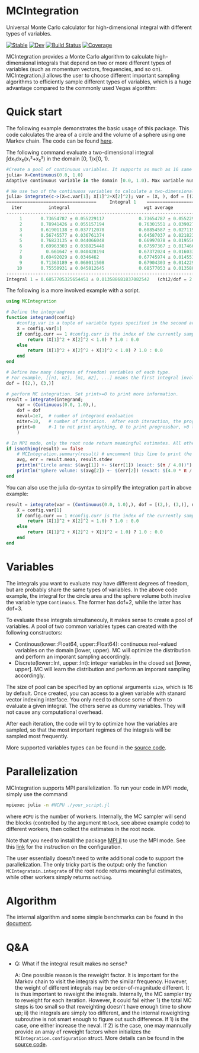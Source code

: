 # MCIntegration

Universal Monte Carlo calculator for high-dimensional integral with different types of variables.

[![Stable](https://img.shields.io/badge/docs-stable-blue.svg)](https://numericalEFT.github.io/MCIntegration.jl/stable)
[![Dev](https://img.shields.io/badge/docs-dev-blue.svg)](https://numericalEFT.github.io/MCIntegration.jl/dev)
[![Build Status](https://github.com/numericalEFT/MCIntegration.jl/workflows/CI/badge.svg)](https://github.com/numericalEFT/MCIntegration.jl/actions)
[![Coverage](https://codecov.io/gh/numericalEFT/MCIntegration.jl/branch/master/graph/badge.svg)](https://codecov.io/gh/numericalEFT/MCIntegration.jl)

MCIntegration provides a Monte Carlo algorithm to calculate high-dimensional integrals that depend on two or more different types of variables (such as momentum vectors, frequencies, and so on). MCIntegration.jl allows the user to choose different important sampling algorithms to efficiently sample different types of variables, which is a huge advantage compared to the commonly used Vegas algorithm:

# Quick start

The following example demonstrates the basic usage of this package. This code calculates the area of a circle and the volume of a sphere using one Markov chain. The code can be found [here](example/sphere.jl).

The following command evaluate a two-dimensional integral ∫dx₁dx₂(x₁²+x₂²) in the domain [0, 1)x[0, 1).
```julia
#Create a pool of continuous variables. It supports as much as 16 same type of variables. see the section [variable](#variable) for more details.
julia> X=Continuous(0.0, 1.0) 
Adaptive continuous variable in the domain [0.0, 1.0). Max variable number = 16. Learning rate = 2.0.

# We use two of the continuous variables to calculate a two-dimensional integral.
julia> integrate(c->(X=c.var[1]; X[1]^2+X[2]^2); var = (X, ), dof = [(2, ),]); 
==================================     Integral 1    ==============================================
  iter          integral                            wgt average                          chi2/dof
---------------------------------------------------------------------------------------------------
     1       0.73654787 ± 0.055229117             0.73654787 ± 0.055229117                 0.0000
     2       0.78941426 ± 0.055157194             0.76301551 ± 0.03902743                  0.4587
     3       0.61901138 ± 0.037712078             0.68854587 ± 0.027119558                 3.7497
     4       0.56745577 ± 0.036761374             0.64587037 ± 0.021823618                 4.8419
     5       0.76823135 ± 0.044066048             0.66997078 ± 0.01955667                  5.1793
     6       0.69963303 ± 0.038825448             0.67597367 ± 0.017466038                 4.2366
     7         0.661647 ± 0.040428194             0.67372024 ± 0.016033698                 3.5481
     8       0.69492029 ± 0.0346462               0.67745974 ± 0.014551045                 3.0853
     9       0.71363189 ± 0.068011508             0.67904303 ± 0.014229025                 2.7335
    10       0.75550931 ± 0.045812645             0.68577053 ± 0.013588682                 2.7121
---------------------------------------------------------------------------------------------------
Integral 1 = 0.6857705325654451 ± 0.013588681837082542   (chi2/dof = 2.71)
```

The following is a more involved example with a script.
```julia
using MCIntegration

# Define the integrand 
function integrand(config)
    #config.var is a tuple of variable types specified in the second argument of `MCIntegration.Configuration(...)`
    X = config.var[1]
    if config.curr == 1 #config.curr is the index of the currently sampled integral by MC
        return (X[1]^2 + X[2]^2 < 1.0) ? 1.0 : 0.0
    else
        return (X[1]^2 + X[2]^2 + X[3]^2 < 1.0) ? 1.0 : 0.0
    end
end

# Define how many (degrees of freedom) variables of each type. 
# For example, [[n1, n2], [m1, m2], ...] means the first integral involves n1 varibales of type 1, and n2 variables of type2, while the second integral involves m1 variables of type 1 and m2 variables of type 2. 
dof = [(2,), (3,)]

# perform MC integration. Set print>=0 to print more information.
result = integrate(integrand; 
    var = (Continuous(0.0, 1.0),), 
    dof = dof
    neval=1e7,  # number of integrand evaluation
    niter=10,   # number of iteration.  After each iteraction, the program will try to improve the important sampling
    print=0     #-1 to not print anything, 0 to print progressbar, >0 to print out internal configurations for every "print" seconds
    )

# In MPI mode, only the root node return meaningful estimates. All other workers simply return nothing
if isnothing(result) == false
    # MCIntegration.summary(result) # uncomment this line to print the summary of the result
    avg, err = result.mean, result.stdev
    println("Circle area: $(avg[1]) +- $(err[1]) (exact: $(π / 4.0))")
    println("Sphere volume: $(avg[2]) +- $(err[2]) (exact: $(4.0 * π / 3.0 / 8))")
end
```

You can also use the julia do-syntax to simplify the integration part in above example:
```julia
result = integrate(var = (Continuous(0.0, 1.0),), dof = [(2,), (3,)], neval = 1e7, niter = 10, print = 0) do config
    X = config.var[1]
    if config.curr == 1 #config.curr is the index of the currently sampled integral by MC
        return (X[1]^2 + X[2]^2 < 1.0) ? 1.0 : 0.0
    else
        return (X[1]^2 + X[2]^2 + X[3]^2 < 1.0) ? 1.0 : 0.0
    end
end  
```

# Variables

The integrals you want to evaluate may have different degrees of freedom, but are probably share the same types of variables. 
In the above code example, the integral for the circle area and the sphere volume both involve the variable type `Continuous`. The former has dof=2, while the latter has dof=3. 

To evaluate these integrals simultaneouly, it makes sense to create a pool of variables. A pool of two common variables types can created with the following constructors:

- Continous(lower::Float64, upper::Float64): continuous real-valued variables on the domain [lower, upper). MC will optimize the distribution and perform an imporant sampling accordingly.
- Discrete(lower::Int, upper::Int): integer variables in the closed set [lower, upper]. MC will learn the distribution and perform an imporant sampling accordingly.

The size of pool can be specified by an optional arguments `size`, which is $16$ by default. Once created, you can access to a given variable with stanard vector indexing interface.
You only need to choose some of them to evaluate a given integral. The others serve as dummy variables. They will not cause any computational overhead.  

After each iteration, the code will try to optimize how the variables are sampled, so that the most important regimes of the integrals will be sampled most frequently. 

More supported variables types can be found in the [source code](src/variable.jl).

# Parallelization

MCIntegration supports MPI parallelization. To run your code in MPI mode, simply use the command
```bash
mpiexec julia -n #NCPU ./your_script.jl
```
where `#CPU` is the number of workers. Internally, the MC sampler will send the blocks (controlled by the argument `Nblock`, see above example code) to different workers, then collect the estimates in the root node. 

Note that you need to install the package [MPI.jl](https://github.com/JuliaParallel/MPI.jl) to use the MPI mode. See this [link](https://juliaparallel.github.io/MPI.jl/stable/configuration/) for the instruction on the configuration.

The user essentially doesn't need to write additional code to support the parallelization. The only tricky part is the output: only the function `MCIntegratoin.integrate` of the root node returns meaningful estimates, while other workers simply returns `nothing`. 

# Algorithm
The internal algorithm and some simple benchmarks can be found in the [document](docs/src/man/important_sampling.md).

# Q&A

- Q: What if the integral result makes no sense?

  A: One possible reason is the reweight factor. It is important for the Markov chain to visit the integrals with the similar frequency. However, the weight of different integrals may be order-of-magnitude different. It is thus important to reweight the integrals. Internally, the MC sampler try to reweight for each iteration. However, it could fail either 1) the total MC steps is too small so that reweighting doesn't have enough time to show up; ii) the integrals are simply too different, and the internal reweighting subroutine is not smart enough to figure out such difference. If 1) is the case, one either increase the neval. If 2) is the case, one may mannually provide an array of reweight factors when initializes the `MCIntegration.configuration` struct. More details can be found in the [source code](src/variable.jl). 



